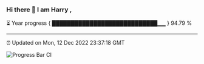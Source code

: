 ### Hi there 👋 I am Harry , 

⏳ Year progress { ████████████████████████████▁▁ } 94.79 %

---

⏰ Updated on Mon, 12 Dec 2022 23:37:18 GMT

![Progress Bar CI](https://github.com/duykhang68/duykhang68/workflows/Progress%20Bar%20CI/badge.svg)
